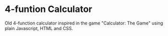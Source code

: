 # 4-funtion Calculator
Old 4-function calculator inspired in the game "Calculator: The Game" using plain Javascript, HTML and CSS. 
